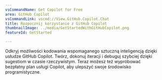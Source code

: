 ```yaml
---
vsCommandName: Get Copilot for Free
area: GitHub Copilot
vsCommandLink: vscmd://View.GitHub.Copilot.Chat
title: Rozpocznij korzystanie z GitHub Copilot
thumbnailImage: ../media/GetStartedWithGitHubCopilot.png
featureId: GetStarted

---
```



Odkryj możliwości kodowania wspomaganego sztuczną inteligencją dzięki usłudze GitHub Copilot. Twórz, dokonuj iteracji i debuguj szybciej dzięki sugestiom w czasie rzeczywistym. Teraz możesz też wypróbować bezpłatny plan usługi Copilot, aby ulepszyć swoje środowisko programistyczne.

